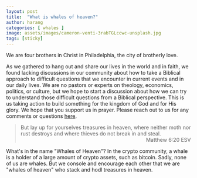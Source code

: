 ```yaml
---
layout: post
title:  "What is whales of heaven?"
author: harang
categories: [ whales ]
image: assets/images/cameron-venti-3rabTGLccwc-unsplash.jpg
tags: [sticky]
---
```

We are four brothers in Christ in Philadelphia, the city of brotherly love.

As we gathered to hang out and share our lives in the world and in faith, we found lacking discussions in our community about how to take a Biblical approach to difficult questions that we encounter in current events and in our daily lives. We are no pastors or experts on theology, economics, politics, or culture, but we hope to start a discussion about how we can try to understand those difficult questions from a Biblical perspective. This is us taking action to build something for the kingdom of God and for His glory. We hope that you support us in prayer. Please reach out to us for any comments or questions <a href="{{site.baseurl}}/contact.html">here</a>.

<blockquote style="text-align: justify;">
  But lay up for yourselves treasures in heaven, where neither moth nor rust destroys and where thieves do not break in and steal.
  <div style="text-align: right;">Matthew 6:20 ESV</div>
</blockquote>

What's in the name "Whales of Heaven"? In the crypto community, a whale is a holder of a large amount of crypto assets, such as bitcoin. Sadly, none of us are whales. But we console and encourage each other that we are "whales of heaven" who stack and hodl treasures in heaven.
